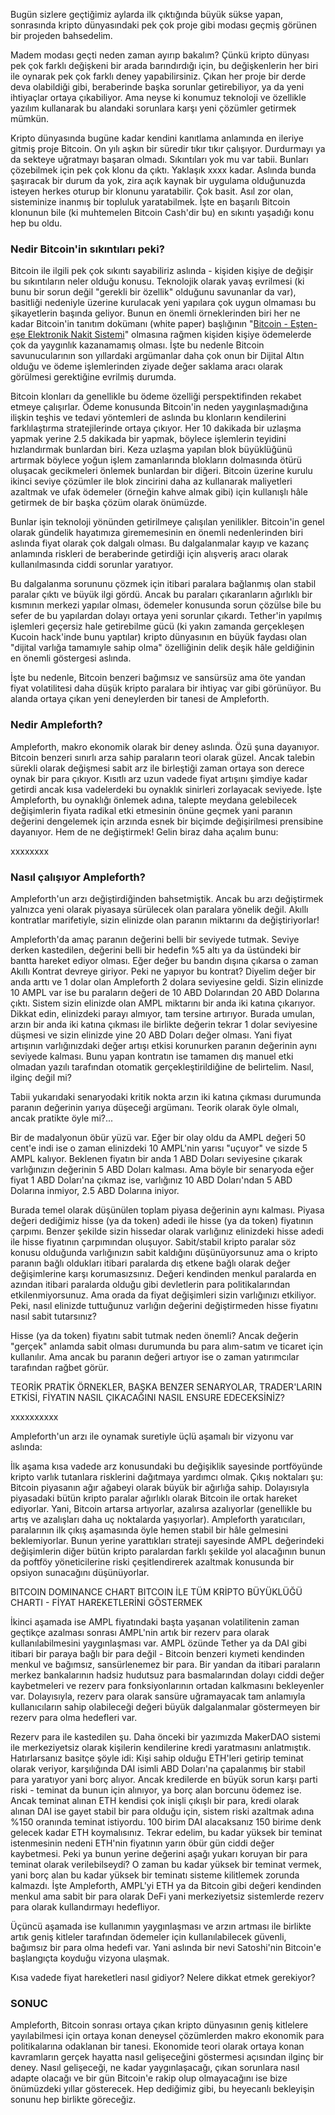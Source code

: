 Bugün sizlere geçtiğimiz aylarda ilk çıktığında büyük sükse yapan, sonrasında kripto dünyasındaki pek çok proje gibi modası geçmiş görünen bir projeden bahsedelim. 

Madem modası geçti neden zaman ayırıp bakalım? Çünkü kripto dünyası pek çok farklı değişkeni bir arada barındırdığı için, bu değişkenlerin her biri ile oynarak pek çok farklı deney yapabilirsiniz. Çıkan her proje bir derde deva olabildiği gibi, beraberinde başka sorunlar getirebiliyor, ya da yeni ihtiyaçlar ortaya çıkabiliyor. Ama neyse ki konumuz teknoloji ve özellikle yazılım kullanarak bu alandaki sorunlara karşı yeni çözümler getirmek mümkün. 

Kripto dünyasında bugüne kadar kendini kanıtlama anlamında en ileriye gitmiş proje Bitcoin. On yılı aşkın bir süredir tıkır tıkır çalışıyor. Durdurmayı ya da sekteye uğratmayı başaran olmadı. Sıkıntıları yok mu var tabii. Bunları çözebilmek için pek çok klonu da çıktı. Yaklaşık xxxx kadar. Aslında bunda şaşıracak bir durum da yok, zira açık kaynak bir uygulama olduğunuzda isteyen herkes oturup bir klonunu yaratabilir. Çok basit. Asıl zor olan, sisteminize inanmış bir topluluk yaratabilmek. İşte en başarılı Bitcoin klonunun bile (ki muhtemelen Bitcoin Cash'dir bu) en sıkıntı yaşadığı konu hep bu oldu. 

### Nedir Bitcoin'in sıkıntıları peki? 

Bitcoin ile ilgili pek çok sıkıntı sayabiliriz aslında - kişiden kişiye de değişir bu sıkıntıların neler olduğu konusu. Teknolojik olarak yavaş evrilmesi (ki bunu bir sorun değil "gerekli bir özellik" olduğunu savunanlar da var), basitliği nedeniyle üzerine kurulacak yeni yapılara çok uygun olmaması bu şikayetlerin başında geliyor. Bunun en önemli örneklerinden biri her ne kadar Bitcoin'in tanıtım dokümanı (white paper) başlığının "[Bitcoin - Eşten-eşe Elektronik Nakit Sistemi](https://bitcoin.org/bitcoin.pdf)" olmasına rağmen kişiden kişiye ödemelerde çok da yaygınlık kazanamamış olması. İşte bu nedenle Bitcoin savunucularının son yıllardaki argümanlar daha çok onun bir Dijital Altın olduğu ve ödeme işlemlerinden ziyade değer saklama aracı olarak görülmesi gerektiğine evrilmiş durumda. 

Bitcoin klonları da genellikle bu ödeme özelliği perspektifinden rekabet etmeye çalışırlar. Ödeme konusunda Bitcoin'in neden yaygınlaşmadığına ilişkin teşhis ve tedavi yöntemleri de aslında bu klonların kendilerini farklılaştırma stratejilerinde ortaya çıkıyor. Her 10 dakikada bir uzlaşma yapmak yerine 2.5 dakikada bir yapmak, böylece işlemlerin teyidini hızlandırmak bunlardan biri. Keza uzlaşma yapılan blok büyüklüğünü artırmak böylece yoğun işlem zamanlarında blokların dolmasında ötürü oluşacak gecikmeleri önlemek bunlardan bir diğeri. Bitcoin üzerine kurulu ikinci seviye çözümler ile blok zincirini daha az kullanarak maliyetleri azaltmak ve ufak ödemeler (örneğin kahve almak gibi) için kullanışlı hâle getirmek de bir başka çözüm olarak önümüzde. 

Bunlar işin teknoloji yönünden getirilmeye çalışılan yenilikler. Bitcoin'in genel olarak gündelik hayatımıza girememesinin en önemli nedenlerinden biri aslında fiyat olarak çok dalgalı olması. Bu dalgalanmalar kayıp ve kazanç anlamında riskleri de beraberinde getirdiği için alışveriş aracı olarak kullanılmasında ciddi sorunlar yaratıyor. 

Bu dalgalanma sorununu çözmek için itibari paralara bağlanmış olan stabil paralar çıktı ve büyük ilgi gördü. Ancak bu paraları çıkaranların ağırlıklı bir kısmının merkezi yapılar olması, ödemeler konusunda sorun çözülse bile bu sefer de bu yapılardan dolayı ortaya yeni sorunlar çıkardı. Tether'in yapılmış işlemleri geçersiz hale getirebilme gücü (ki yakın zamanda gerçekleşen Kucoin hack'inde bunu yaptılar) kripto dünyasının en büyük faydası olan "dijital varlığa tamamıyle sahip olma" özelliğinin delik deşik hâle geldiğinin en önemli göstergesi aslında. 

İşte bu nedenle, Bitcoin benzeri bağımsız ve sansürsüz ama öte yandan fiyat volatilitesi daha düşük kripto paralara bir ihtiyaç var gibi görünüyor. Bu alanda ortaya çıkan yeni deneylerden bir tanesi de Ampleforth. 

### Nedir Ampleforth?

Ampleforth, makro ekonomik olarak bir deney aslında. Özü şuna dayanıyor. Bitcoin benzeri sınırlı arza sahip paraların teori olarak güzel. Ancak talebin sürekli olarak değişmesi sabit arz ile birleştiği zaman ortaya son derece oynak bir para çıkıyor. Kısıtlı arz uzun vadede fiyat artışını şimdiye kadar getirdi ancak kısa vadelerdeki bu oynaklık sinirleri zorlayacak seviyede. İşte Ampleforth, bu oynaklığı önlemek adına, talepte meydana gelebilecek değişimlerin fiyata radikal etki etmesinin önüne geçmek yani paranın değerini dengelemek için arzında esnek bir biçimde değişirilmesi prensibine dayanıyor. Hem de ne değiştirmek! Gelin biraz daha açalım bunu: 

xxxxxxxx


### Nasıl çalışıyor Ampleforth?

Ampleforth'un arzı değiştirdiğinden bahsetmiştik. Ancak bu arzı değiştirmek yalnızca yeni olarak piyasaya sürülecek olan paralara yönelik değil. Akıllı kontratlar marifetiyle, sizin elinizde olan paranın miktarını da değiştiriyorlar!

Ampleforth'da amaç paranın değerini belli bir seviyede tutmak. Seviye derken kastedilen, değerini belli bir hedefin %5 altı ya da üstündeki bir bantta hareket ediyor olması. Eğer değer bu bandın dışına çıkarsa o zaman Akıllı Kontrat devreye giriyor. Peki ne yapıyor bu kontrat? Diyelim değer bir anda arttı ve 1 dolar olan Ampleforth 2 dolara seviyesine geldi. Sizin elinizde 10 AMPL var ise bu paraların değeri de 10 ABD Dolarından 20 ABD Dolarına çıktı. Sistem sizin elinizde olan AMPL miktarını bir anda iki katına çıkarıyor. Dikkat edin, elinizdeki parayı almıyor, tam tersine artırıyor. Burada umulan, arzın bir anda iki katına çıkması ile birlikte değerin tekrar 1 dolar seviyesine düşmesi ve sizin elinizde yine 20 ABD Doları değer olması. Yani fiyat artışının varlığınızdaki değer artışı etkisi korunurken paranın değerinin aynı seviyede kalması. Bunu yapan kontratın ise tamamen dış manuel etki olmadan yazılı tarafından otomatik gerçekleştirildiğine de belirtelim. Nasıl, ilginç değil mi?

Tabii yukarıdaki senaryodaki kritik nokta arzın iki katına çıkması durumunda paranın değerinin yarıya düşeceği argümanı. Teorik olarak öyle olmalı, ancak pratikte öyle mi?... 

Bir de madalyonun öbür yüzü var. Eğer bir olay oldu da AMPL değeri 50 cent'e indi ise o zaman elinizdeki 10 AMPL'nin yarısı "uçuyor" ve sizde 5 AMPL kalıyor. Beklenen fiyatın bir anda 1 ABD Doları seviyesine çıkarak varlığınızın değerinin 5 ABD Doları kalması. Ama böyle bir senaryoda eğer fiyat 1 ABD Doları'na çıkmaz ise, varlığınız 10 ABD Doları'ndan 5 ABD Dolarına inmiyor, 2.5 ABD Dolarına iniyor.

Burada temel olarak düşünülen toplam piyasa değerinin aynı kalması. Piyasa değeri dediğimiz hisse (ya da token) adedi ile hisse (ya da token) fiyatının çarpımı. Benzer şekilde sizin hissedar olarak varlığınız elinizdeki hisse adedi ile hisse fiyatının çarpımından oluşuyor. Sabit/stabil kripto paralar söz konusu olduğunda varlığınızın sabit kaldığını düşünüyorsunuz ama o kripto paranın bağlı oldukları itibari paralarda dış etkene bağlı olarak değer değişimlerine karşı korumasızsınız. Değeri kendinden menkul paralarda en azından itibari paralarda olduğu gibi devletlerin para politikalarından etkilenmiyorsunuz. Ama orada da fiyat değişimleri sizin varlığınızı etkiliyor. Peki, nasıl elinizde tuttuğunuz varlığın değerini değiştirmeden hisse fiyatını nasıl sabit tutarsınız? 

Hisse (ya da token) fiyatını sabit tutmak neden önemli? Ancak değerin "gerçek" anlamda sabit olması durumunda bu para alım-satım ve ticaret için kullanılır. Ama ancak bu paranın değeri artıyor ise o zaman yatırımcılar tarafından rağbet görür. 


TEORİK PRATİK ÖRNEKLER, BAŞKA BENZER SENARYOLAR, TRADER'LARIN ETKİSİ, FİYATIN NASIL ÇIKACAĞINI NASIL ENSURE EDECEKSİNİZ?

xxxxxxxxxx

Ampleforth'un arzı ile oynamak suretiyle üçlü aşamalı bir vizyonu var aslında: 

İlk aşama kısa vadede arz konusundaki bu değişiklik sayesinde portföyünde kripto varlık tutanlara risklerini dağıtmaya yardımcı olmak. Çıkış noktaları şu: Bitcoin piyasanın ağır ağabeyi olarak büyük bir ağırlığa sahip. Dolayısıyla piyasadaki bütün kripto paralar ağırlıklı olarak Bitcoin ile ortak hareket ediyorlar. Yani, Bitcoin artarsa artıyorlar, azalırsa azalıyorlar (genellikle bu artış ve azalışları daha uç noktalarda yaşıyorlar). Ampleforth yaratıcıları, paralarının ilk çıkış aşamasında öyle hemen stabil bir hâle gelmesini beklemiyorlar. Bunun yerine yarattıkları strateji sayesinde AMPL değerindeki değişimlerin diğer bütün kripto paralardan farklı şekilde yol alacağının bunun da poftföy yöneticilerine riski çeşitlendirerek azaltmak konusunda bir opsiyon sunacağını düşünüyorlar. 

BITCOIN DOMINANCE CHART
BITCOIN İLE TÜM KRİPTO BÜYÜKLÜĞÜ CHARTI - FİYAT HAREKETLERİNİ GÖSTERMEK

İkinci aşamada ise AMPL fiyatındaki başta yaşanan volatilitenin zaman geçtikçe azalması sonrası AMPL'nin artık bir rezerv para olarak kullanılabilmesini yaygınlaşması var. AMPL özünde Tether ya da DAI gibi itibari bir paraya bağlı bir para değil - Bitcoin benzeri kıymeti kendinden menkul ve bağımsız, sansürlenemez bir para. Bir yandan da itibari paraların merkez bankalarının hadsiz hudutsuz para basmalarından dolayı ciddi değer kaybetmeleri ve rezerv para fonksiyonlarının ortadan kalkmasını bekleyenler var. Dolayısıyla, rezerv para olarak sansüre uğramayacak tam anlamıyla kullanıcıların sahip olabileceği değeri büyük dalgalanmalar göstermeyen bir rezerv para olma hedefleri var. 

Rezerv para ile kastedilen şu. Daha önceki bir yazımızda MakerDAO sistemi ile merkeziyetsiz olarak kişilerin kendilerine kredi yaratmasını anlatmıştık. Hatırlarsanız basitçe şöyle idi: Kişi sahip olduğu ETH'leri getirip teminat olarak veriyor, karşılığında DAI isimli ABD Doları'na çapalanmış bir stabil para yaratıyor yani borç alıyor. Ancak kredilerde en büyük sorun karşı parti riski - teminat da bunun için alınıyor, ya borç alan borcunu ödemez ise. Ancak teminat alınan ETH kendisi çok inişli çıkışlı bir para, kredi olarak alınan DAI ise gayet stabil bir para olduğu için, sistem riski azaltmak adına %150 oranında teminat istiyordu. 100 birim DAI alacaksanız 150 birime denk gelecek kadar ETH koymalısınız. Tekrar edelim, bu kadar yüksek bir teminat istenmesinin nedeni ETH'nin fiyatının yarın öbür gün ciddi değer kaybetmesi. Peki ya bunun yerine değerini aşağı yukarı koruyan bir para teminat olarak verilebilseydi? O zaman bu kadar yüksek bir teminat vermek, yani borç alan bu kadar yüksek bir teminatı sisteme kilitlemek zorunda kalmazdı. İşte Ampleforth, AMPL'yi ETH ya da Bitcoin gibi değeri kendinden menkul ama sabit bir para olarak DeFi yani merkeziyetsiz sistemlerde rezerv para olarak kullandırmayı hedefliyor. 

Üçüncü aşamada ise kullanımın yaygınlaşması ve arzın artması ile birlikte artık geniş kitleler tarafından ödemeler için kullanılabilecek güvenli, bağımsız bir para olma hedefi var. Yani aslında bir nevi Satoshi'nin Bitcoin'e başlangıçta koyduğu vizyona ulaşmak. 


Kısa vadede fiyat hareketleri nasıl gidiyor?
Nelere dikkat etmek gerekiyor?



### SONUC

Ampleforth, Bitcoin sonrası ortaya çıkan kripto dünyasının geniş kitlelere yayılabilmesi için ortaya konan deneysel çözümlerden makro ekonomik para politikalarına odaklanan bir tanesi. Ekonomide teori olarak ortaya konan kavramların gerçek hayatta nasıl gelişeceğini göstermesi açısından ilginç bir deney. Nasıl gelişeceği, ne kadar yaygınlaşacağı, çıkan sorunlara nasıl adapte olacağı ve bir gün Bitcoin'e rakip olup olmayacağını ise bize önümüzdeki yıllar gösterecek. Hep dediğimiz gibi, bu heyecanlı bekleyişin sonunu hep birlikte göreceğiz. 
